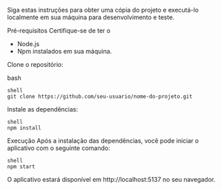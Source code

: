 Siga estas instruções para obter uma cópia do projeto e executá-lo localmente em sua máquina para desenvolvimento e teste.

Pré-requisitos
Certifique-se de ter o

- Node.js
- Npm
  instalados em sua máquina.

Clone o repositório:

bash

```
shell
git clone https://github.com/seu-usuario/nome-do-projeto.git
```

Instale as dependências:

```
shell
npm install
```

Execução
Após a instalação das dependências, você pode iniciar o aplicativo com o seguinte comando:

```
shell
npm start
```

O aplicativo estará disponível em http://localhost:5137 no seu navegador.
